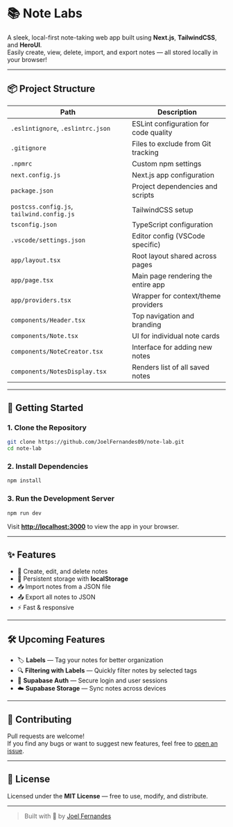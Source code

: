 # 📚 Note Labs

A sleek, local-first note-taking web app built using **Next.js**, **TailwindCSS**, and **HeroUI**.  
Easily create, view, delete, import, and export notes — all stored locally in your browser!

---

## 📦 Project Structure

| Path | Description |
|------|-------------|
| `.eslintignore`, `.eslintrc.json` | ESLint configuration for code quality |
| `.gitignore` | Files to exclude from Git tracking |
| `.npmrc` | Custom npm settings |
| `next.config.js` | Next.js app configuration |
| `package.json` | Project dependencies and scripts |
| `postcss.config.js`, `tailwind.config.js` | TailwindCSS setup |
| `tsconfig.json` | TypeScript configuration |
| `.vscode/settings.json` | Editor config (VSCode specific) |
| `app/layout.tsx` | Root layout shared across pages |
| `app/page.tsx` | Main page rendering the entire app |
| `app/providers.tsx` | Wrapper for context/theme providers |
| `components/Header.tsx` | Top navigation and branding |
| `components/Note.tsx` | UI for individual note cards |
| `components/NoteCreator.tsx` | Interface for adding new notes |
| `components/NotesDisplay.tsx` | Renders list of all saved notes |

---

## 🚀 Getting Started

### 1. Clone the Repository
```bash
git clone https://github.com/JoelFernandes09/note-lab.git
cd note-lab
```

### 2. Install Dependencies
```bash
npm install
```

### 3. Run the Development Server
```bash
npm run dev
```

Visit **[http://localhost:3000](http://localhost:3000)** to view the app in your browser.

---

## ✨ Features

- 📝 Create, edit, and delete notes
- 💾 Persistent storage with **localStorage**
- 📥 Import notes from a JSON file
- 📤 Export all notes to JSON
- ⚡ Fast & responsive

---

## 🛠 Upcoming Features

- 🏷 **Labels** — Tag your notes for better organization  
- 🔍 **Filtering with Labels** — Quickly filter notes by selected tags  
- 🔐 **Supabase Auth** — Secure login and user sessions  
- ☁️ **Supabase Storage** — Sync notes across devices

---

## 🤝 Contributing

Pull requests are welcome!  
If you find any bugs or want to suggest new features, feel free to [open an issue](https://github.com/JoelFernandes09/note-lab/issues).

---

## 📄 License

Licensed under the **MIT License** — free to use, modify, and distribute.

---

> Built with 💙 by [Joel Fernandes](https://github.com/JoelFernandes09)
